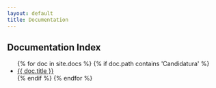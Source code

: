 ```yaml
---
layout: default
title: Documentation
---
```


<h2>Documentation Index</h2>

<ul>
    {% for doc in site.docs %}
        {% if doc.path contains 'Candidatura' %}
            <li>
                <a href="{{ doc.url | relative_url }}">{{ doc.title }}</a>
            </li>
        {% endif %}
    {% endfor %}
</ul>

